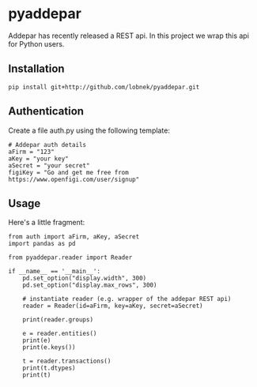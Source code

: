 # pyaddepar

Addepar has recently released a REST api. In this project we wrap this api for Python users.


Installation
------------
    pip install git+http://github.com/lobnek/pyaddepar.git
    
Authentication
--------------

Create a file auth.py using the following template:

    # Addepar auth details
    aFirm = "123"
    aKey = "your key"
    aSecret = "your secret"
    figiKey = "Go and get me free from https://www.openfigi.com/user/signup"
    
    
Usage
-----

Here's a little fragment:

    
	from auth import aFirm, aKey, aSecret
	import pandas as pd
	
	from pyaddepar.reader import Reader
	
	if __name__ == '__main__':
		pd.set_option("display.width", 300)
		pd.set_option("display.max_rows", 300)
	
		# instantiate reader (e.g. wrapper of the addepar REST api)
		reader = Reader(id=aFirm, key=aKey, secret=aSecret)
	
		print(reader.groups)
	
		e = reader.entities()
		print(e)
		print(e.keys())
	
		t = reader.transactions()
		print(t.dtypes)
		print(t)




